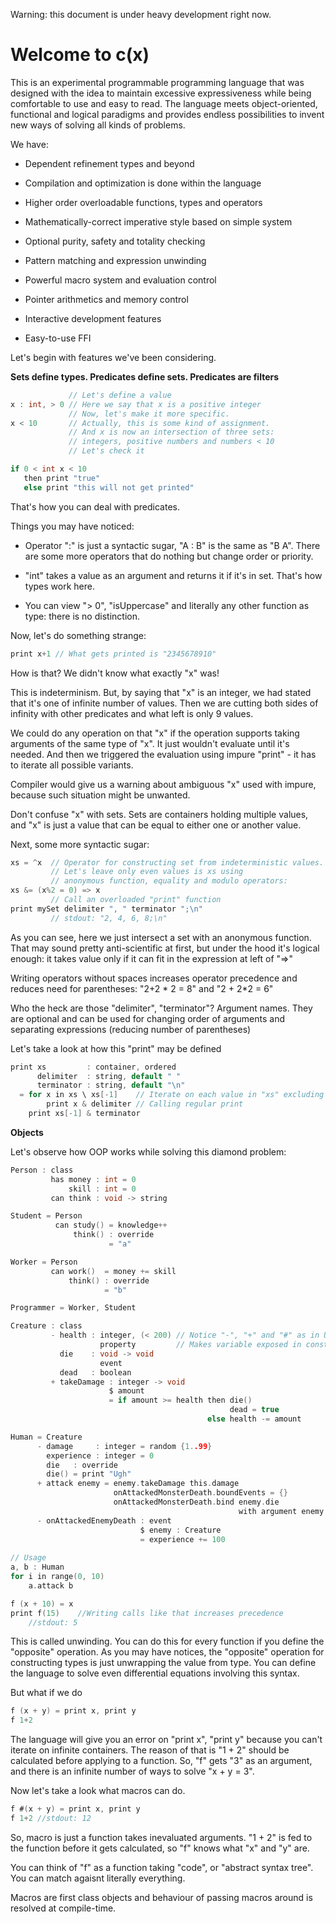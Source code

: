 Warning: this document is under heavy development right now. 

# Welcome to c(x)

This is an experimental programmable programming language that was designed with the idea to maintain excessive expressiveness while being comfortable to use and easy to read. The language meets object-oriented, functional and logical paradigms and provides endless possibilities to invent new ways of solving all kinds of problems.

We have:

+ Dependent refinement types and beyond

+ Compilation and optimization is done within the language

+ Higher order overloadable functions, types and operators

+ Mathematically-correct imperative style based on simple system

+ Optional purity, safety and totality checking

+ Pattern matching and expression unwinding

+ Powerful macro system and evaluation control

+ Pointer arithmetics and memory control

+ Interactive development features

+ Easy-to-use FFI
<!-- 
<> (Packaging system and project configuration tools inside the language)
<> (Automatic choice of interface implementation based on performance)
<> (Multithreaded features, optional automatic parallelism)
<> (Human readability while staying concise)
 -->

Let's begin with features we've been considering. 

**Sets define types. Predicates define sets. Predicates are filters**

```c
             // Let's define a value
x : int, > 0 // Here we say that x is a positive integer
             // Now, let's make it more specific.
x < 10       // Actually, this is some kind of assignment.
             // And x is now an intersection of three sets:
             // integers, positive numbers and numbers < 10
             // Let's check it

if 0 < int x < 10 
   then print "true"
   else print "this will not get printed"
```
That's how you can deal with predicates.

Things you may have noticed:

+ Operator ":" is just a syntactic sugar, "A : B" is the same as "B A". There are some more operators that do nothing but change order or priority.

+ "int" takes a value as an argument and returns it if it's in set. That's how types work here.

+ You can view "> 0", "isUppercase" and literally any other function as type: there is no distinction.

Now, let's do something strange:

```c
print x+1 // What gets printed is "2345678910"
```
How is that? We didn't know what exactly "x" was!

This is indeterminism. But, by saying that "x" is an integer, we had stated that it's one of infinite number of values. Then we are cutting both sides of infinity with other predicates and what left is only 9 values.

We could do any operation on that "x" if the operation supports taking arguments of the same type of "x". It just wouldn't evaluate until it's needed. And then we triggered the evaluation using impure "print" - it has to iterate all possible variants.

Compiler would give us a warning about ambiguous "x" used with impure, because such situation might be unwanted. 

Don't confuse "x" with sets. Sets are containers holding multiple values, and "x" is just a value that can be equal to either one or another value.

Next, some more syntactic sugar:

```c
xs = ^x  // Operator for constructing set from indeterministic values.
         // Let's leave only even values is xs using
         // anonymous function, equality and modulo operators:
xs &= (x%2 = 0) => x
         // Call an overloaded "print" function
print mySet delimiter ", " terminator ";\n"
         // stdout: "2, 4, 6, 8;\n"
```

As you can see, here we just intersect a set with an anonymous function. That may sound pretty anti-scientific at first, but under the hood it's logical enough: it takes value only if it can fit in the expression at left of "=>"

Writing operators without spaces increases operator precedence and reduces need for parentheses: "2+2 \* 2 = 8" and "2 + 2\*2 = 6"

Who the heck are those "delimiter", "terminator"? Argument names. They are optional and can be used for changing order of arguments and separating expressions (reducing number of parentheses)

Let's take a look at how this "print" may be defined

```c
print xs         : container, ordered
      delimiter  : string, default " "
      terminator : string, default "\n"
  = for x in xs \ xs[-1]    // Iterate on each value in "xs" excluding last
        print x & delimiter // Calling regular print
    print xs[-1] & terminator   
```
**Objects**

Let's observe how OOP works while solving this diamond problem:

```c
Person : class
         has money : int = 0
             skill : int = 0
         can think : void -> string

Student = Person
          can study() = knowledge++
              think() : override
                      = "a"

Worker = Person
         can work()  = money += skill
             think() : override
                     = "b"

Programmer = Worker, Student


```

```c
Creature : class
         - health : integer, (< 200) // Notice "-", "+" and "#" as in UML notation
                    property         // Makes variable exposed in constructor
           die    : void -> void
                    event
           dead   : boolean
         + takeDamage : integer -> void
                      $ amount
                      = if amount >= health then die()
                                                 dead = true
                                            else health -= amount

Human = Creature
      - damage     : integer = random {1..99}
        experience : integer = 0
        die   : override
        die() = print "Ugh" 
      + attack enemy = enemy.takeDamage this.damage
                       onAttackedMonsterDeath.boundEvents = {}
                       onAttackedMonsterDeath.bind enemy.die
                                                   with argument enemy
      - onAttackedEnemyDeath : event
                             $ enemy : Creature
                             = experience += 100
                             
// Usage
a, b : Human
for i in range(0, 10)
    a.attack b
```



```c
f (x + 10) = x
print f(15)    //Writing calls like that increases precedence
    //stdout: 5
```
This is called unwinding. You can do this for every function if you define the "opposite" operation. As you may have notices, the "opposite" operation for constructing types is just unwrapping the value from type. You can define the language to solve even differential equations involving this syntax.

But what if we do

```c
f (x + y) = print x, print y
f 1+2
```
The language will give you an error on "print x", "print y" because you can't iterate on infinite containers. The reason of that is "1 + 2" should be calculated before applying to a function. So, "f" gets "3" as an argument, and there is an infinite number of ways to solve "x + y = 3".

Now let's take a look what macros can do.
```c
f #(x + y) = print x, print y
f 1+2 //stdout: 12
```
So, macro is just a function takes inevaluated arguments. "1 + 2" is fed to the function before it gets calculated, so "f" knows what "x" and "y" are.

You can think of "f" as a function taking "code", or "abstract syntax tree". You can match agaisnt literally everything.

Macros are first class objects and behaviour of passing macros around is resolved at compile-time.
